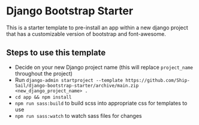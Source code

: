 # Django Bootstrap Starter

This is a starter template to pre-install an app within a new django project that has a customizable version of
bootstrap and font-awesome.

## Steps to use this template
- Decide on your new Django project name (this will replace `project_name` throughout the project)
- Run `django-admin startproject --template https://github.com/Ship-Sail/django-bootstrap-starter/archive/main.zip <new_django_project_name> .`
- `cd app && npm install`
- `npm run sass:build` to build scss into appropriate css for templates to use
- `npm run sass:watch` to watch sass files for changes
